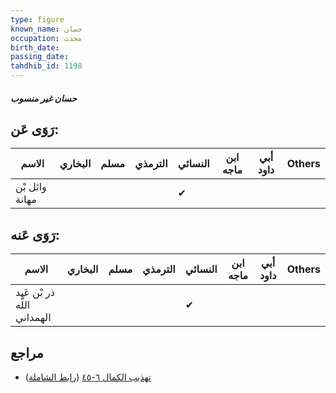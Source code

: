 ```yaml
---
type: figure
known_name: حسان
occupation: محدث
birth_date:
passing_date:
tahdhib_id: 1198
---
```

##### حسان غير منسوب

## رَوَى عَن:
| الاسم          | البخاري | مسلم | الترمذي | النسائي | ابن ماجه | أبي داود | Others |
| -------------- | ------- | ---- | ------- | ------- | -------- | -------- | ------ |
| وائل بْن مهانة |         |      |         | ✔       |          |          |        |
## رَوَى عَنه:
| الاسم                       | البخاري | مسلم | الترمذي | النسائي | ابن ماجه | أبي داود | Others |
| --------------------------- | ------- | ---- | ------- | ------- | -------- | -------- | ------ |
| ذر بْن عَبد اللَّه الهمداني |         |      |         | ✔       |          |          |        |
## مراجع
- [تهذيب الكمال ٦-٤٥](obsidian://open?vault=Tahdhib-al-Kamal&file=Figures/١١٩٨-حسان%20غير%20منسوب) ([رابط الشاملة](https://shamela.ws/book/3722/2709))